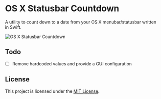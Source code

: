 # OS X Statusbar Countdown
A utility to count down to a date from your OS X menubar/statusbar written in Swift.

![OS X Statusbar Countdown](http://i.imgur.com/5JUrPnN.png)

## Todo
- [ ] Remove hardcoded values and provide a GUI configuration

## License
This project is licensed under the [MIT License](LICENSE).
